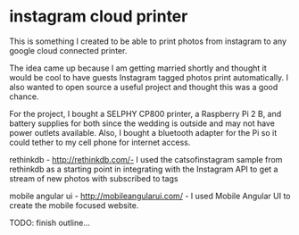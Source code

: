 # instagram cloud printer

This is something I created to be able to print photos from instagram to any google cloud connected printer.

The idea came up because I am getting married shortly and thought it would be cool to have guests Instagram tagged photos print automatically.  I also wanted to open source a useful project and thought this was a good chance.

For the project, I bought a SELPHY CP800 printer, a Raspberry Pi 2 B, and battery supplies for both since the wedding is outside and may not have power outlets available. Also, I bought a bluetooth adapter for the Pi so it could tether to my cell phone for internet access.

rethinkdb - http://rethinkdb.com/- I used the catsofinstagram sample from rethinkdb as a starting point in integrating with the Instagram API to get a stream of new photos with subscribed to tags

mobile angular ui - http://mobileangularui.com/ - I used Mobile Angular UI to create the mobile focused website.

TODO: finish outline...

